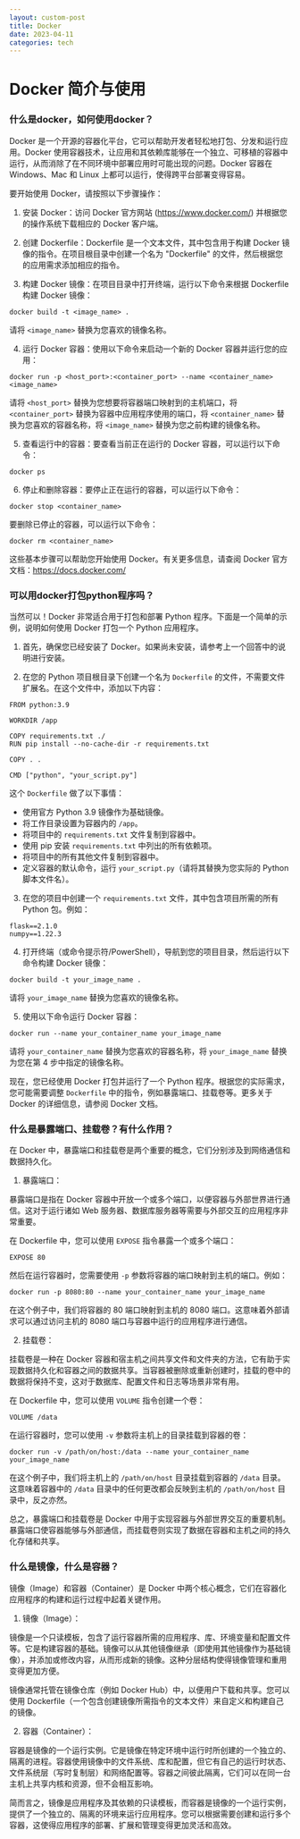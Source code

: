 ```yaml
---
layout: custom-post
title: Docker
date: 2023-04-11
categories: tech
---
```


# Docker 简介与使用

### 什么是docker，如何使用docker？

Docker 是一个开源的容器化平台，它可以帮助开发者轻松地打包、分发和运行应用。Docker 使用容器技术，让应用和其依赖库能够在一个独立、可移植的容器中运行，从而消除了在不同环境中部署应用时可能出现的问题。Docker 容器在 Windows、Mac 和 Linux 上都可以运行，使得跨平台部署变得容易。

要开始使用 Docker，请按照以下步骤操作：

1. 安装 Docker：访问 Docker 官方网站 (<https://www.docker.com/>) 并根据您的操作系统下载相应的 Docker 客户端。

2. 创建 Dockerfile：Dockerfile 是一个文本文件，其中包含用于构建 Docker 镜像的指令。在项目根目录中创建一个名为 "Dockerfile" 的文件，然后根据您的应用需求添加相应的指令。

3. 构建 Docker 镜像：在项目目录中打开终端，运行以下命令来根据 Dockerfile 构建 Docker 镜像：

```
docker build -t <image_name> .
```

请将 `<image_name>` 替换为您喜欢的镜像名称。

4. 运行 Docker 容器：使用以下命令来启动一个新的 Docker 容器并运行您的应用：

```
docker run -p <host_port>:<container_port> --name <container_name> <image_name>
```

请将 `<host_port>` 替换为您想要将容器端口映射到的主机端口，将 `<container_port>` 替换为容器中应用程序使用的端口，将 `<container_name>` 替换为您喜欢的容器名称，将 `<image_name>` 替换为您之前构建的镜像名称。

5. 查看运行中的容器：要查看当前正在运行的 Docker 容器，可以运行以下命令：

```
docker ps
```

6. 停止和删除容器：要停止正在运行的容器，可以运行以下命令：

```
docker stop <container_name>
```

要删除已停止的容器，可以运行以下命令：

```
docker rm <container_name>
```

这些基本步骤可以帮助您开始使用 Docker。有关更多信息，请查阅 Docker 官方文档：<https://docs.docker.com/>

### 可以用docker打包python程序吗？

当然可以！Docker 非常适合用于打包和部署 Python 程序。下面是一个简单的示例，说明如何使用 Docker 打包一个 Python 应用程序。

1. 首先，确保您已经安装了 Docker。如果尚未安装，请参考上一个回答中的说明进行安装。

2. 在您的 Python 项目根目录下创建一个名为 `Dockerfile` 的文件，不需要文件扩展名。在这个文件中，添加以下内容：

```
FROM python:3.9

WORKDIR /app

COPY requirements.txt ./
RUN pip install --no-cache-dir -r requirements.txt

COPY . .

CMD ["python", "your_script.py"]
```

这个 `Dockerfile` 做了以下事情：

- 使用官方 Python 3.9 镜像作为基础镜像。
- 将工作目录设置为容器内的 `/app`。
- 将项目中的 `requirements.txt` 文件复制到容器中。
- 使用 pip 安装 `requirements.txt` 中列出的所有依赖项。
- 将项目中的所有其他文件复制到容器中。
- 定义容器的默认命令，运行 `your_script.py`（请将其替换为您实际的 Python 脚本文件名）。

3. 在您的项目中创建一个 `requirements.txt` 文件，其中包含项目所需的所有 Python 包。例如：

```
flask==2.1.0
numpy==1.22.3
```

4. 打开终端（或命令提示符/PowerShell），导航到您的项目目录，然后运行以下命令构建 Docker 镜像：

```
docker build -t your_image_name .
```

请将 `your_image_name` 替换为您喜欢的镜像名称。

5. 使用以下命令运行 Docker 容器：

```
docker run --name your_container_name your_image_name
```

请将 `your_container_name` 替换为您喜欢的容器名称，将 `your_image_name` 替换为您在第 4 步中指定的镜像名称。

现在，您已经使用 Docker 打包并运行了一个 Python 程序。根据您的实际需求，您可能需要调整 `Dockerfile` 中的指令，例如暴露端口、挂载卷等。更多关于 Docker 的详细信息，请参阅 Docker 文档。

### 什么是暴露端口、挂载卷？有什么作用？

在 Docker 中，暴露端口和挂载卷是两个重要的概念，它们分别涉及到网络通信和数据持久化。

1. 暴露端口：

暴露端口是指在 Docker 容器中开放一个或多个端口，以便容器与外部世界进行通信。这对于运行诸如 Web 服务器、数据库服务器等需要与外部交互的应用程序非常重要。

在 Dockerfile 中，您可以使用 `EXPOSE` 指令暴露一个或多个端口：

```
EXPOSE 80
```

然后在运行容器时，您需要使用 `-p` 参数将容器的端口映射到主机的端口。例如：

```
docker run -p 8080:80 --name your_container_name your_image_name
```

在这个例子中，我们将容器的 80 端口映射到主机的 8080 端口。这意味着外部请求可以通过访问主机的 8080 端口与容器中运行的应用程序进行通信。

2. 挂载卷：

挂载卷是一种在 Docker 容器和宿主机之间共享文件和文件夹的方法，它有助于实现数据持久化和容器之间的数据共享。当容器被删除或重新创建时，挂载的卷中的数据将保持不变，这对于数据库、配置文件和日志等场景非常有用。

在 Dockerfile 中，您可以使用 `VOLUME` 指令创建一个卷：

```
VOLUME /data
```

在运行容器时，您可以使用 `-v` 参数将主机上的目录挂载到容器的卷：

```
docker run -v /path/on/host:/data --name your_container_name your_image_name
```

在这个例子中，我们将主机上的 `/path/on/host` 目录挂载到容器的 `/data` 目录。这意味着容器中的 `/data` 目录中的任何更改都会反映到主机的 `/path/on/host` 目录中，反之亦然。

总之，暴露端口和挂载卷是 Docker 中用于实现容器与外部世界交互的重要机制。暴露端口使容器能够与外部通信，而挂载卷则实现了数据在容器和主机之间的持久化存储和共享。

### 什么是镜像，什么是容器？

镜像（Image）和容器（Container）是 Docker 中两个核心概念，它们在容器化应用程序的构建和运行过程中起着关键作用。

1. 镜像（Image）：

镜像是一个只读模板，包含了运行容器所需的应用程序、库、环境变量和配置文件等。它是构建容器的基础。镜像可以从其他镜像继承（即使用其他镜像作为基础镜像），并添加或修改内容，从而形成新的镜像。这种分层结构使得镜像管理和重用变得更加方便。

镜像通常托管在镜像仓库（例如 Docker Hub）中，以便用户下载和共享。您可以使用 Dockerfile（一个包含创建镜像所需指令的文本文件）来自定义和构建自己的镜像。

2. 容器（Container）：

容器是镜像的一个运行实例。它是镜像在特定环境中运行时所创建的一个独立的、隔离的进程。容器使用镜像中的文件系统、库和配置，但它有自己的运行时状态、文件系统层（写时复制层）和网络配置等。容器之间彼此隔离，它们可以在同一台主机上共享内核和资源，但不会相互影响。

简而言之，镜像是应用程序及其依赖的只读模板，而容器是镜像的一个运行实例，提供了一个独立的、隔离的环境来运行应用程序。您可以根据需要创建和运行多个容器，这使得应用程序的部署、扩展和管理变得更加灵活和高效。
